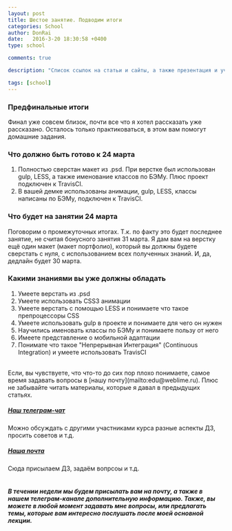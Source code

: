 ```yaml
---
layout: post
title: Шестое занятие. Подводим итоги
categories: School
author: DonRai
date:   2016-3-20 18:30:58 +0400
type: school

comments: true

description: "Список ссылок на статьи и сайты, а также презентация и учебные материалы"

tags: [school]
---
```


### Предфинальные итоги
Финал уже совсем близок, почти все что я хотел рассказать уже рассказано. Осталось только практиковаться, в этом вам помогут домашние задания.

### Что должно быть готово к 24 марта
1. Полностью сверстан макет из .psd. При верстке был использован gulp, LESS, а также именование классов по БЭМу. Плюс проект подключен к TravisCI.
2. В вашей демке использованы анимации, gulp, LESS, классы написаны по БЭМу, подключен к TravisCI.

### Что будет на занятии 24 марта
Поговорим о промежуточных итогах. Т.к. по факту это будет последнее занятие, не считая бонусного занятия 31 марта.
Я дам вам на верстку ещё один макет (макет портфолио), который вы должны будете сверстать с нуля, с использованием всех полученных знаний. И, да, дедлайн будет 30 марта.

### Какими знаниями вы уже должны обладать
1. Умеете верстать из .psd
2. Умеете использовать CSS3 анимации
3. Умеете верстать с помощью LESS и понимаете что такое препроцессоры CSS
4. Умеете использовать gulp в проекте и понимаете для чего он нужен
5. Научились именовать классы по БЭМу и понимаете пользу от него
6. Имеете представление о мобильной адаптации
7. Понимате что такое "Непрерывная Интеграция" (Continuous Integration) и умеете использовать TravisCI
<br />
Если, вы чувствуете, что что-то до сих пор плохо понимаете, самое время задавать вопросы в [нашу почту](mailto:edu@weblime.ru). Плюс не забывайте читать материалы, которые я давал в предыдущих статьях.

<br />

##### [Наш телеграм-чат](https://telegram.me/joinchat/AG4QLAbwzr8IJpVgeK65GQ)
Можно обсуждать с другими участниками курса разные аспекты ДЗ, просить советов и т.д.

##### [Наша почта](mailto:edu@weblime.ru)
Сюда присылаем ДЗ, задаём вопрсоы и т.д.
<br /><br />

##### В течении недели мы будем присылать вам на почту, а также в нашем телеграм-канале дополнительную информацию. Также, вы можете в любой момент задавать мне вопросы, или предлагать темы, которые вам интересно послушать после моей основной лекции.
